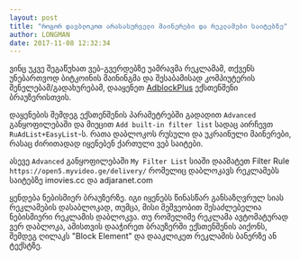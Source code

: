 ```yaml
---
layout: post
title: "როგორ დავბლოკოთ არასასურველი მაინერები და რეკლამები საიტებზე"
author: LONGMAN
date: 2017-11-08 12:32:34
---
```

ვინც უკვე შეგაწუხათ ვებ-გვერდებზე უამრავმა რეკლამამ, თქვენს უნებართვოდ ბიტკოინის მაინინგმა და 
შესაბამისად კომპიუტერის შენელებამ/გადახურებამ, დააყენეთ [AdblockPlus](https://adblockplus.org/en/download) ექსთენშენი 
ბრაუზერისთვის.

დაყენების შემდეგ ექსთენშენის პარამეტრებში გადადით `Advanced` განყოფილებაში და მიეცით `Add built-in filter list` სადაც აირჩევთ `RuAdList+EasyList`-ს.
რათა დაბლოკოს რუსული და უკრაინული მაინერები, რასაც ძირითადად იყენებენ ქართული ვებ საიტები.

ასევე `Advanced` განყოფილებაში `My Filter List` სიაში დაამატეთ Filter Rule `https://open5.myvideo.ge/delivery/` რომელიც დაბლოკავს რეკლამებს საიტებზე imovies.cc და adjaranet.com

ყენდება ნებისმიერ ბრაუზერზე. იგი იყენებს წინასწარ განსაზღვრულ სიას რეკლამების დასაბლოკად, თუმცა, მისი მეშვეობით შესაძლებელია ნებისმიერი რეკლამის დაბლოკვა.
თუ რომელიმე რეკლამა ავტომატურად ვერ დაბლოკა, ამისთვის დააჭირეთ ბრაუზერში ექსთენშენის აიქონს, შემდეგ ღილაკს "Block Element" და დააკლიკეთ რეკლამის ბანერზე ან ტექსტზე.
